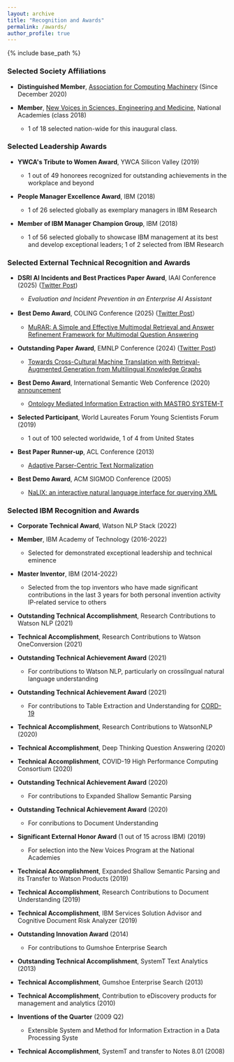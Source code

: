 ```yaml
---
layout: archive
title: "Recognition and Awards"
permalink: /awards/
author_profile: true
---
```


{% include base_path %}

### Selected Society Affiliations 

- **Distinguished Member**, [Association for Computing Machinery](https://www.acm.org/media-center/2020/december/distinguished-members-2020) (Since December 2020)

- **Member**, [New Voices in Sciences, Engineering and Medicine](http://www.nationalacademies.org/newvoices/), National Academies (class 2018)
  - 1 of 18 selected nation-wide for this inaugural class.

### Selected Leadership Awards

- **YWCA's Tribute to Women Award**, YWCA Silicon Valley (2019)
  - 1 out of 49 honorees recognized for outstanding achievements in the workplace and beyond

- **People Manager Excellence Award**, IBM (2018)
  - 1 of 26 selected globally as exemplary managers in IBM Research

- **Member of IBM Manager Champion Group**, IBM (2018)
   - 1 of 56 selected globally to showcase IBM management at its best and develop exceptional leaders; 1 of 2 selected from IBM Research

### Selected External Technical Recognition and Awards

- **DSRI AI Incidents and Best Practices Paper Award**, IAAI Conference (2025) ([Twitter Post](https://x.com/yunyao_li/status/1895245014579716275))
  - _Evaluation and Incident Prevention in an Enterprise AI Assistant_

- **Best Demo Award**, COLING Conference (2025) ([Twitter Post](https://x.com/yunyao_li/status/1882802041778798711)）
  - [MuRAR: A Simple and Effective Multimodal Retrieval and Answer Refinement Framework for Multimodal Question Answering](https://t.co/GM9VCE0ypk)

- **Outstanding Paper Award**, EMNLP Conference (2024) ([Twitter Post](https://twitter.com/yunyao_li/status/1857265049816961315))
  - [Towards Cross-Cultural Machine Translation with Retrieval-Augmented Generation from Multilingual Knowledge Graphs](https://t.co/m6Ex3bG8Vc)

- **Best Demo Award**, International Semantic Web Conference (2020) [announcement](https://twitter.com/iswc_conf/status/1324766153366011908)
  - [Ontology Mediated Information Extraction with MASTRO SYSTEM-T](http://ceur-ws.org/Vol-2721/paper564.pdf)

- **Selected Participant**, World Laureates Forum Young Scientists Forum (2019)
  - 1 out of 100 selected worldwide, 1 of 4 from United States

- **Best Paper Runner-up**, ACL Conference (2013)
  - [Adaptive Parser-Centric Text Normalization](https://aclanthology.org/P13-1114.pdf)

- **Best Demo Award**, ACM SIGMOD Conference (2005)
  - [NaLIX: an interactive natural language interface for querying XML](http://dbgroup.eecs.umich.edu/files/130NaLIX.pdf)

### Selected IBM Recognition and Awards

- **Corporate Technical Award**, Watson NLP Stack (2022)

- **Member**, IBM Academy of Technology (2016-2022)
  - Selected for demonstrated exceptional leadership and technical eminence

- **Master Inventor**, IBM (2014-2022)
  - Selected from the top inventors who have made significant contributions in the last 3 years for both personal invention activity IP-related service to others

- **Outstanding Technical Accomplishment**, Research Contributions to Watson NLP (2021)
  
- **Technical Accomplishment**, Research Contributions to Watson OneConversion (2021)

- **Outstanding Technical Achievement Award** (2021)
  - For contributions to Watson NLP, particularly on crossilngual natural language understanding
  
- **Outstanding Technical Achievement Award** (2021)
  - For contributions to Table Extraction and Understanding for [CORD-19](https://allenai.org/data/cord-19)

- **Technical Accomplishment**, Research Contributions to WatsonNLP (2020)

- **Technical Accomplishment**, Deep Thinking Question Answering (2020)

- **Technical Accomplishment**, COVID-19 High Performance Computing Consortium (2020)

- **Outstanding Technical Achievement Award** (2020)
  - For contributions to Expanded Shallow Semantic Parsing 

- **Outstanding Technical Achievement Award** (2020)
  - For conributions to Document Understanding

- **Significant External Honor Award** (1 out of 15 across IBM) (2019)
  - For selection into the New Voices Program at the National Academies

- **Technical Accomplishment**, Expanded Shallow Semantic Parsing and its Transfer to Watson Products (2019)

- **Technical Accomplishment**, Research Contributions to Document Understanding (2019)

- **Technical Accomplishment**, IBM Services Solution Advisor and Cognitive Document Risk Analyzer (2019)

- **Outstanding Innovation Award** (2014)
  - For contributions to Gumshoe Enterprise Search

- **Outstanding Technical Accomplishment**, SystemT Text Analytics (2013)

- **Technical Accomplishment**, Gumshoe Enterprise Search (2013)

- **Technical Accomplishment**, Contribution to eDiscovery products for management and analytics (2010)

- **Inventions of the Quarter** (2009 Q2)
  - Extensible System and Method for Information Extraction in a Data Processing Syste

- **Technical Accomplishment**, SystemT and transfer to Notes 8.01 (2008)



<!-- The Outstanding Accomplishments celebrate projects, teams and individuals, which demonstrated exemplary
teamwork, reuse and technical or professional excellence leading to high business and/or scientific impact.-->
